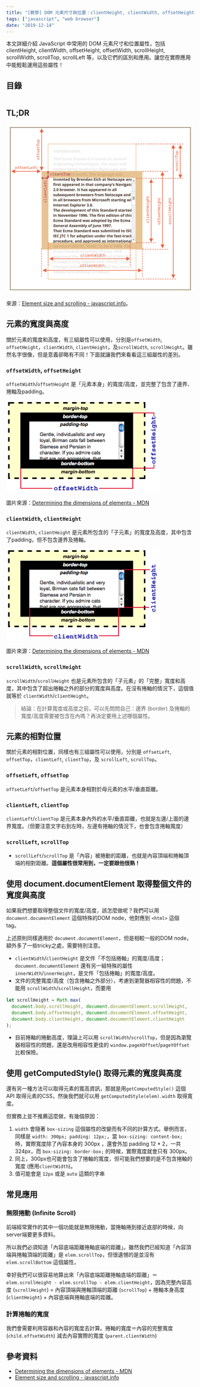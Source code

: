 ```yaml
---
title: "[教學] DOM 元素尺寸與位置：clientHeight, clientWidth, offsetHeight, offsetWidth, scrollHeight, scrollWidth, scrollTop, scrollLeft 詳解"
tags: ["javascript", "web browser"]
date: "2019-12-14"
---
```


本文詳細介紹 JavaScript 中常用的 DOM 元素尺寸和位置屬性，包括 clientHeight, clientWidth, offsetHeight, offsetWidth, scrollHeight, scrollWidth, scrollTop, scrollLeft 等，以及它們的區別和應用。讓您在實際應用中能輕鬆運用這些屬性！

## 目錄

```toc
```

## TL;DR

![Size Cheatsheet](./size-cheatsheet.png)

來源：[Element size and scrolling - javascript.info](https://javascript.info/size-and-scroll)。

## 元素的寬度與高度

關於元素的寬度和高度，有三組屬性可以使用，分別是`offsetWidth`, `offsetHeight`，`clientWidth`, `clientHeight`，及`scrollWidth`, `scrollHeight`。雖然名字很像，但是意義卻略有不同！下面就讓我們來看看這三組屬性的差別。

### `offsetWidth`, `offsetHeight`

`offsetWidth`/`offsetHeight` 是「元素本身」的寬度/高度，並完整了包含了邊界、捲軸及padding。

![offsetWidth/offsetHeight](./dimensions-offset.png)

圖片來源：[Determining the dimensions of elements - MDN](https://developer.mozilla.org/en-US/docs/Web/API/CSS_Object_Model/Determining_the_dimensions_of_elements)

### `clientWidth`, `clientHeight`

`clientWidth`, `clientHeight` 是元素所包含的「子元素」的寬度及高度，其中包含了padding，但不包含邊界及捲軸。

![clientWidth, clientHeight](./dimensions-client.png)

圖片來源：[Determining the dimensions of elements - MDN](https://developer.mozilla.org/en-US/docs/Web/API/CSS_Object_Model/Determining_the_dimensions_of_elements)

### `scrollWidth`, `scrollHeight`

`scrollWidth`/`scrollHeight` 也是元素所包含的「子元素」的「完整」寬度和高度，其中包含了超出捲軸之外的部分的寬度與高度。在沒有捲軸的情況下，這個值就等於 `clientWidth`/`clientHeight`。

> 結論：在計算寬度或高度之前，可以先問問自己：邊界 (border) 及捲軸的寬度/高度需要被包含在內嗎？再決定要用上述哪個屬性。

## 元素的相對位置

關於元素的相對位置，同樣也有三組屬性可以使用，分別是 `offsetLeft`, `offsetTop`，`clientLeft`, `clientTop`，及 `scrollLeft`, `scrollTop`。

### `offsetLeft`, `offsetTop`

`offsetLeft`/`offsetTop` 是元素本身相對於母元素的水平/垂直距離。

### `clientLeft`, `clientTop`

`clientLeft`/`clientTop` 是元素本身內外的水平/垂直距離，也就是左邊/上面的邊界寬度。（但要注意文字右到左時，左邊有捲軸的情況下，也會包含捲軸寬度）

### `scrollLeft`, `scrollTop`

* `scrollLeft`/`scrollTop` 是「內容」被捲動的距離，也就是內容頂端和捲軸頂端的相對距離。**這個屬性很常用到，一定要跟他很熟！**

## 使用 document.documentElement 取得整個文件的寬度與高度

如果我們想要取得整個文件的寬度/高度，該怎麼做呢？我們可以用  `document.documentElement` 這個特殊的DOM node，他對應到 `<html>` 這個 tag。

上述原則同樣適用於 `document.documentElement`，但是相較一般的DOM node，額外多了一些tricky之處，需要特別注意。

* `clientWidth`/`clientHeight` 是文件「不包括捲軸」的寬度/高度；`document.documentElement` 還有另一組特殊的屬性 `innerWidth`/`innerHeight`，是文件「包括捲軸」的寬度/高度。
* 文件的完整寬度/高度（包含捲軸之外部分），考慮到瀏覽器相容性的問題，不能用 `scrollWidth`/`scrollHeight`，而要用

```JavaScript
let scrollHeight = Math.max(
  document.body.scrollHeight, document.documentElement.scrollHeight,
  document.body.offsetHeight, document.documentElement.offsetHeight,
  document.body.clientHeight, document.documentElement.clientHeight
);
```

* 目前捲軸的捲動高度，理論上可以用 `scrollWidth`/`scrollTop`，但是因為瀏覽器相容性的問題，還是改用相容性更佳的 `window.pageXOffset`/`pageYOffset` 比較保險。

## 使用 getComputedStyle() 取得元素的寬度與高度

還有另一種方法可以取得元素的寬高資訊，那就是用`getComputedStyle()` 這個 API 取得元素的CSS，然後我們就可以用 `getComputedStyle(elem).width` 取得寬度。

但實務上並不推薦這麼做，有幾個原因：

1. `width` 會隨著 `box-sizing` 這個屬性的改變而有不同的計算方式。舉例而言，同樣是 `width: 300px; padding: 12px;`，當 `box-sizing: content-box;` 時，實際寬度除了內容本身的 300px ，還會外加 padding 12 * 2，一共 324px，而 `box-sizing: border-box;` 的時候，實際寬度就會只有 300px。
2. 同上，300px也可能會包含了捲軸的寬度，但可能我們想要的是不包含捲軸的寬度 (應用`clientWidth`)。
3. 值可能會是 `12px` 或是 `auto` 這類的字串

## 常見應用

### 無限捲動 (Infinite Scroll)

前端經常實作的其中一個功能就是無限捲動，當捲軸捲到接近底部的時候，向server端要更多資料。

所以我們必須知道「內容底端距離捲軸底端的距離」。雖然我們已經知道「內容頂端與捲軸頂端的距離」是 `elem.scrollTop`，但很遺憾的是並沒有`elem.scrollBottom` 這個屬性，

幸好我們可以很容易地算出來「內容底端距離捲軸底端的距離」＝ `elem.scrollHeight - elem.scrollTop - elem.clientHeight`，因為完整內容高度 (`scrollHeight`) = 內容頂端與捲軸頂端的距離 (`scrollTop`) + 捲軸本身高度 (`clientHeight`) + 內容底端與捲軸底端的距離。

### 計算捲軸的寬度

我們會需要利用容器和內容的寬度去計算。捲軸的寬度＝內容的完整寬度 (`child.offsetWidth`) 減去內容實際的寬度 (`parent.clientWidth`)

## 參考資料

* [Determining the dimensions of elements - MDN](https://developer.mozilla.org/en-US/docs/Web/API/CSS_Object_Model/Determining_the_dimensions_of_elements)
* [Element size and scrolling - javascript.info](https://javascript.info/size-and-scroll)
